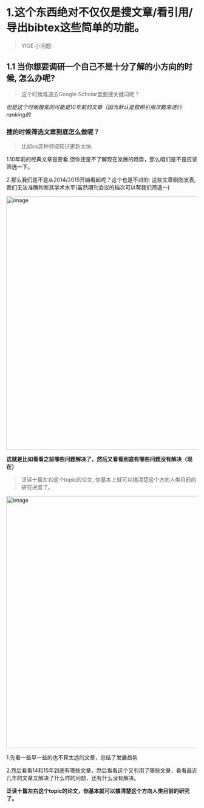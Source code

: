 # 1.这个东西绝对不仅仅是搜文章/看引用/导出bibtex这些简单的功能。
>YIGE 小问题:

## 1.1 当你想要调研一个自己不是十分了解的小方向的时候, 怎么办呢?
>这个时候难道去Google Scholar里面搜关键词呢？

*但是这个时候搜索的可能是10年前的文章（因为默认是按照引用次数来进行ranking的*

### 搜的时候筛选文章到底怎么做呢？
>比如cs这种领域知识更新太快, 

1.10年前的经典文章是要看,但你还是不了解现在发展的趋势，那么咱们是不是应该筛选一下。

2.那么我们是不是从2014/2015开始看起呢？这个也是不对的: 这些文章刚刚发表, 我们无法准确判断其学术水平(虽然期刊会议的档次可以帮我们筛选～)

<img width="666" alt="image" src="https://user-images.githubusercontent.com/40928887/124464970-69e86380-ddc7-11eb-86c7-696879fc69e5.png">

**这就是比如看看之前哪些问题解决了，然后又看看到底有哪些问题没有解决（现在）**

>泛读十篇左右这个topic的论文, 你基本上就可以搞清楚这个方向人类目前的研究进度了。

<img width="662" alt="image" src="https://user-images.githubusercontent.com/40928887/124465109-97cda800-ddc7-11eb-9be8-d268e05038c1.png">

1.先看一些早一些的也不算太远的文章，总结了发展趋势

2.然后看看14和15年到底有哪些文章，然后看看这个又引用了哪些文章，看看最近几年的文章又解决了什么样的问题，还有什么没有解决。

**泛读十篇左右这个topic的论文，你基本就可以搞清楚这个方向人类目前的研究了。**


